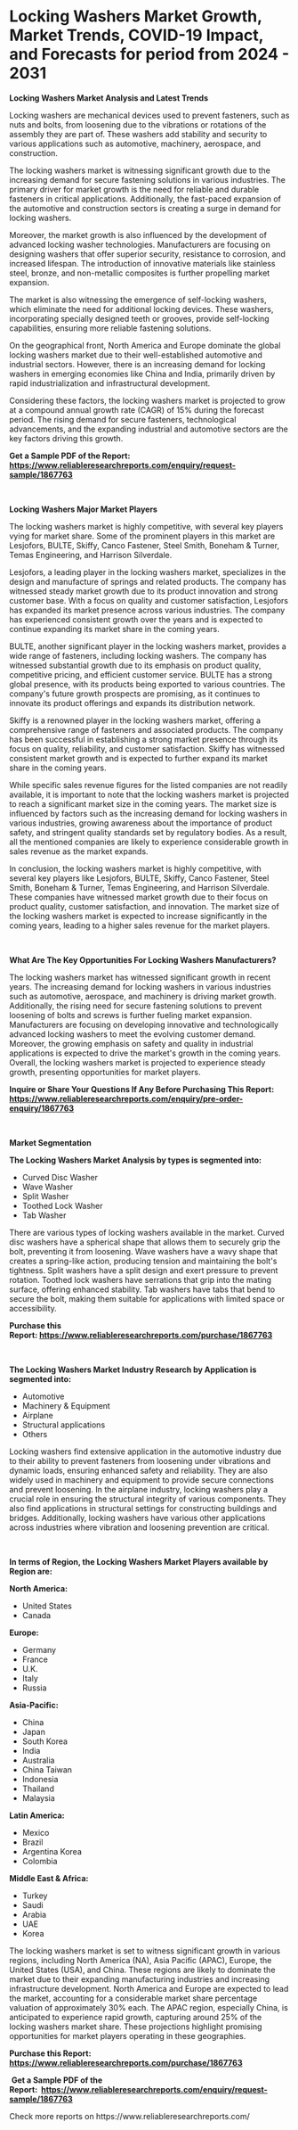 <p><h1>Locking Washers Market Growth, Market Trends, COVID-19 Impact, and Forecasts for period from 2024 - 2031</h1></p><p><strong>Locking Washers Market Analysis and Latest Trends</strong></p>
<p><p>Locking washers are mechanical devices used to prevent fasteners, such as nuts and bolts, from loosening due to the vibrations or rotations of the assembly they are part of. These washers add stability and security to various applications such as automotive, machinery, aerospace, and construction.</p><p>The locking washers market is witnessing significant growth due to the increasing demand for secure fastening solutions in various industries. The primary driver for market growth is the need for reliable and durable fasteners in critical applications. Additionally, the fast-paced expansion of the automotive and construction sectors is creating a surge in demand for locking washers.</p><p>Moreover, the market growth is also influenced by the development of advanced locking washer technologies. Manufacturers are focusing on designing washers that offer superior security, resistance to corrosion, and increased lifespan. The introduction of innovative materials like stainless steel, bronze, and non-metallic composites is further propelling market expansion.</p><p>The market is also witnessing the emergence of self-locking washers, which eliminate the need for additional locking devices. These washers, incorporating specially designed teeth or grooves, provide self-locking capabilities, ensuring more reliable fastening solutions.</p><p>On the geographical front, North America and Europe dominate the global locking washers market due to their well-established automotive and industrial sectors. However, there is an increasing demand for locking washers in emerging economies like China and India, primarily driven by rapid industrialization and infrastructural development.</p><p>Considering these factors, the locking washers market is projected to grow at a compound annual growth rate (CAGR) of 15% during the forecast period. The rising demand for secure fasteners, technological advancements, and the expanding industrial and automotive sectors are the key factors driving this growth.</p></p>
<p><strong>Get a Sample PDF of the Report:&nbsp; <a href="https://www.reliableresearchreports.com/enquiry/request-sample/1867763">https://www.reliableresearchreports.com/enquiry/request-sample/1867763</a></strong></p>
<p>&nbsp;</p>
<p><strong>Locking Washers Major Market Players</strong></p>
<p><p>The locking washers market is highly competitive, with several key players vying for market share. Some of the prominent players in this market are Lesjofors, BULTE, Skiffy, Canco Fastener, Steel Smith, Boneham & Turner, Temas Engineering, and Harrison Silverdale.</p><p>Lesjofors, a leading player in the locking washers market, specializes in the design and manufacture of springs and related products. The company has witnessed steady market growth due to its product innovation and strong customer base. With a focus on quality and customer satisfaction, Lesjofors has expanded its market presence across various industries. The company has experienced consistent growth over the years and is expected to continue expanding its market share in the coming years.</p><p>BULTE, another significant player in the locking washers market, provides a wide range of fasteners, including locking washers. The company has witnessed substantial growth due to its emphasis on product quality, competitive pricing, and efficient customer service. BULTE has a strong global presence, with its products being exported to various countries. The company's future growth prospects are promising, as it continues to innovate its product offerings and expands its distribution network.</p><p>Skiffy is a renowned player in the locking washers market, offering a comprehensive range of fasteners and associated products. The company has been successful in establishing a strong market presence through its focus on quality, reliability, and customer satisfaction. Skiffy has witnessed consistent market growth and is expected to further expand its market share in the coming years.</p><p>While specific sales revenue figures for the listed companies are not readily available, it is important to note that the locking washers market is projected to reach a significant market size in the coming years. The market size is influenced by factors such as the increasing demand for locking washers in various industries, growing awareness about the importance of product safety, and stringent quality standards set by regulatory bodies. As a result, all the mentioned companies are likely to experience considerable growth in sales revenue as the market expands.</p><p>In conclusion, the locking washers market is highly competitive, with several key players like Lesjofors, BULTE, Skiffy, Canco Fastener, Steel Smith, Boneham & Turner, Temas Engineering, and Harrison Silverdale. These companies have witnessed market growth due to their focus on product quality, customer satisfaction, and innovation. The market size of the locking washers market is expected to increase significantly in the coming years, leading to a higher sales revenue for the market players.</p></p>
<p>&nbsp;</p>
<p><strong>What Are The Key Opportunities For Locking Washers Manufacturers?</strong></p>
<p><p>The locking washers market has witnessed significant growth in recent years. The increasing demand for locking washers in various industries such as automotive, aerospace, and machinery is driving market growth. Additionally, the rising need for secure fastening solutions to prevent loosening of bolts and screws is further fueling market expansion. Manufacturers are focusing on developing innovative and technologically advanced locking washers to meet the evolving customer demand. Moreover, the growing emphasis on safety and quality in industrial applications is expected to drive the market's growth in the coming years. Overall, the locking washers market is projected to experience steady growth, presenting opportunities for market players.</p></p>
<p><strong>Inquire or Share Your Questions If Any Before Purchasing This Report: <a href="https://www.reliableresearchreports.com/enquiry/pre-order-enquiry/1867763">https://www.reliableresearchreports.com/enquiry/pre-order-enquiry/1867763</a></strong></p>
<p>&nbsp;</p>
<p><strong>Market Segmentation</strong></p>
<p><strong>The Locking Washers Market Analysis by types is segmented into:</strong></p>
<p><ul><li>Curved Disc Washer</li><li>Wave Washer</li><li>Split Washer</li><li>Toothed Lock Washer</li><li>Tab Washer</li></ul></p>
<p><p>There are various types of locking washers available in the market. Curved disc washers have a spherical shape that allows them to securely grip the bolt, preventing it from loosening. Wave washers have a wavy shape that creates a spring-like action, producing tension and maintaining the bolt's tightness. Split washers have a split design and exert pressure to prevent rotation. Toothed lock washers have serrations that grip into the mating surface, offering enhanced stability. Tab washers have tabs that bend to secure the bolt, making them suitable for applications with limited space or accessibility.</p></p>
<p><strong>Purchase this Report:&nbsp;<a href="https://www.reliableresearchreports.com/purchase/1867763">https://www.reliableresearchreports.com/purchase/1867763</a></strong></p>
<p>&nbsp;</p>
<p><strong>The Locking Washers Market Industry Research by Application is segmented into:</strong></p>
<p><ul><li>Automotive</li><li>Machinery & Equipment</li><li>Airplane</li><li>Structural applications</li><li>Others</li></ul></p>
<p><p>Locking washers find extensive application in the automotive industry due to their ability to prevent fasteners from loosening under vibrations and dynamic loads, ensuring enhanced safety and reliability. They are also widely used in machinery and equipment to provide secure connections and prevent loosening. In the airplane industry, locking washers play a crucial role in ensuring the structural integrity of various components. They also find applications in structural settings for constructing buildings and bridges. Additionally, locking washers have various other applications across industries where vibration and loosening prevention are critical.</p></p>
<p>&nbsp;</p>
<p><strong>In terms of Region, the Locking Washers Market Players available by Region are:</strong></p>
<p>
    <p> <strong> North America: </strong>
        <ul>
            <li>United States</li>
            <li>Canada</li>
        </ul>
        </p> 
    <p> <strong> Europe: </strong>
        <ul>
            <li>Germany</li>
            <li>France</li>
            <li>U.K.</li>
            <li>Italy</li>
            <li>Russia</li>
        </ul>
        </p> 
    <p> <strong> Asia-Pacific: </strong>
        <ul>
            <li>China</li>
            <li>Japan</li>
            <li>South Korea</li>
            <li>India</li>
            <li>Australia</li>
            <li>China Taiwan</li>
            <li>Indonesia</li>
            <li>Thailand</li>
            <li>Malaysia</li>
        </ul>
        </p> 
    <p> <strong> Latin America: </strong>
        <ul>
            <li>Mexico</li>
            <li>Brazil</li>
            <li>Argentina Korea</li>
            <li>Colombia</li>
        </ul>
        </p> 
    <p> <strong> Middle East & Africa: </strong>
        <ul>
            <li>Turkey</li>
            <li>Saudi</li>
            <li>Arabia</li>
            <li>UAE</li>
            <li>Korea</li>
        </ul>
    </p>
    </p>
<p><p>The locking washers market is set to witness significant growth in various regions, including North America (NA), Asia Pacific (APAC), Europe, the United States (USA), and China. These regions are likely to dominate the market due to their expanding manufacturing industries and increasing infrastructure development. North America and Europe are expected to lead the market, accounting for a considerable market share percentage valuation of approximately 30% each. The APAC region, especially China, is anticipated to experience rapid growth, capturing around 25% of the locking washers market share. These projections highlight promising opportunities for market players operating in these geographies.</p></p>
<p><strong>Purchase this Report: <a href="https://www.reliableresearchreports.com/purchase/1867763">https://www.reliableresearchreports.com/purchase/1867763</a></strong></p>
<p>&nbsp;<strong>Get a Sample PDF of the Report:&nbsp;&nbsp;<a href="https://www.reliableresearchreports.com/enquiry/request-sample/1867763">https://www.reliableresearchreports.com/enquiry/request-sample/1867763</a></strong></p>
<p><strong></strong></p>
<p>Check more reports on https://www.reliableresearchreports.com/</p>
